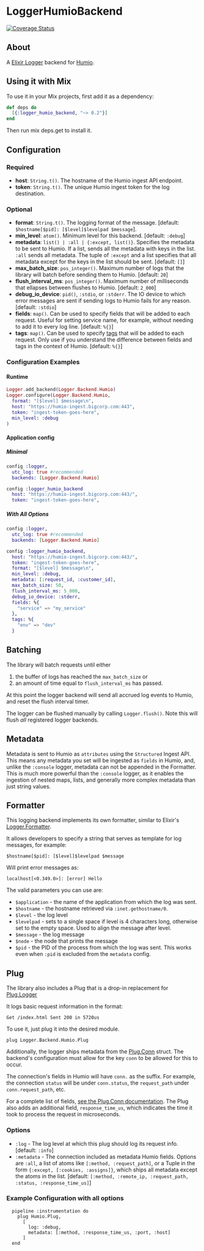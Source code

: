 LoggerHumioBackend
=======================

[![Coverage Status](https://coveralls.io/repos/github/blockfi/logger_humio_backend/badge.svg)](https://coveralls.io/github/blockfi/logger_humio_backend)

## About

A [Elixir Logger](http://elixir-lang.org/docs/v1.0/logger/Logger.html) backend for [Humio](https://www.humio.com/).

## Using it with Mix

To use it in your Mix projects, first add it as a dependency:

```elixir
def deps do
  [{:logger_humio_backend, "~> 0.2"}]
end
```
Then run mix deps.get to install it.


## Configuration

### Required
* **host**: `String.t()`. The hostname of the Humio ingest API endpoint.
* **token**: `String.t()`. The unique Humio ingest token for the log destination.

### Optional
* **format**: `String.t()`. The logging format of the message. [default: `$hostname[$pid]: [$level]$levelpad $message`].
* **min_level**: `atom()`. Minimum level for this backend. [default: `:debug`]
* **metadata**: `list() | :all | {:except, list()}`. Specifies the metadata to be sent to Humio. If a list, sends all the metadata with keys in the list. `:all` sends all metadata. The tuple of `:except` and a list specifies that all metadata except for the keys in the list should be sent. [default: `[]`]
* **max_batch_size**: `pos_integer()`. Maximum number of logs that the library will batch before sending them to Humio.  [default: `20`]
* **flush_interval_ms**: `pos_integer()`.  Maximum number of milliseconds that ellapses between flushes to Humio. [default: `2_000`]
* **debug_io_device**: `pid()`, `:stdio`, or `:stderr`. The IO device to which error messages are sent if sending logs to Humio fails for any reason. [default: `:stdio`]
* **fields**: `map()`. Can be used to specify fields that will be added to each request. Useful for setting service name, for example, without needing to add it to every log line. [default: `%{}`]
* **tags**: `map()`. Can be used to specify [tags](https://docs.humio.com/ingesting-data/parsers/tagging/) that will be added to each request. Only use if you understand the difference between fields and tags in the context of Humio. [default: `%{}`]

### Configuration Examples

#### Runtime

```elixir
Logger.add_backend(Logger.Backend.Humio)
Logger.configure(Logger.Backend.Humio,
  format: "[$level] $message\n",
  host: "https://humio-ingest.bigcorp.com:443",
  token: "ingest-token-goes-here",
  min_level: :debug
)
```

#### Application config

##### Minimal

```elixir
config :logger,
  utc_log: true #recommended
  backends: [Logger.Backend.Humio]

config :logger_humio_backend
  host: "https://humio-ingest.bigcorp.com:443/",
  token: "ingest-token-goes-here",
```

##### With All Options
```elixir
config :logger,
  utc_log: true #recommended
  backends: [Logger.Backend.Humio]

config :logger_humio_backend,
  host: "https://humio-ingest.bigcorp.com:443/",
  token: "ingest-token-goes-here",
  format: "[$level] $message\n",
  min_level: :debug,
  metadata: [:request_id, :customer_id],
  max_batch_size: 50,
  flush_interval_ms: 5_000,
  debug_io_device: :stderr,
  fields: %{
    "service" => "my_service"
  },
  tags: %{
    "env" => "dev"
  }
```

## Batching

The library will batch requests until either
1. the buffer of logs has reached the `max_batch_size` or
2. an amount of time equal to `flush_interval_ms` has passed.

At this point the logger backend will send all accrued log events to Humio, and reset the flush interval timer.

The logger can be flushed manually by calling `Logger.flush()`.  Note this will flush _all_ registered logger backends.

## Metadata

Metadata is sent to Humio as `attributes` using the `Structured` Ingest API. This means any metadata you set will be ingested as `fields` in Humio, and, unlike the `:console` logger, metadata can not be appended in the Formatter. This is much more powerful than the `:console` logger, as it enables the ingestion of nested maps, lists, and generally more complex metadata than just string values.

## Formatter

This logging backend implements its own formatter, similar to Elixir's [Logger.Formatter](https://hexdocs.pm/logger/Logger.Formatter.html).

It allows developers to specify a string that serves as template for log messages, for example:

```
$hostname[$pid]: [$level]$levelpad $message
```

Will print error messages as:

```
localhost[<0.349.0>]: [error] Hello
```

The valid parameters you can use are:

* `$application` - the name of the application from which the log was sent.
* `$hostname` - the hostname retrieved via `:inet.gethostname/0`.
* `$level` - the log level
* `$levelpad` - sets to a single space if level is 4 characters long, otherwise set to the empty space. Used to align the message after level.
* `$message` - the log message
* `$node` - the node that prints the message
* `$pid` - the PID of the process from which the log was sent. This works even when `:pid` is excluded from the `metadata` config.

## Plug

The library also includes a Plug that is a drop-in replacement for [Plug.Logger](https://hexdocs.pm/plug/Plug.Logger.html)

It logs basic request information in the format:

```
Get /index.html Sent 200 in 5720us
```

To use it, just plug it into the desired module.

```
plug Logger.Backend.Humio.Plug
```

Additionally, the logger ships metadata from the [Plug.Conn](https://hexdocs.pm/plug/Plug.Conn.html) struct. The backend's configuration must allow for the key `conn` to be allowed for this to occur.

The connection's fields in Humio will have `conn.` as the suffix. For example, the connection `status` will be under `conn.status`, the `request_path` under `conn.request_path`, etc.

For a complete list of fields, [see the Plug.Conn documentation](https://hexdocs.pm/plug/Plug.Conn.html). The Plug also adds an additional field, `response_time_us`, which indicates the time it took to process the request in microseconds.

### Options

* `:log` - The log level at which this plug should log its request info. [default: `:info`]
* `:metadata` - The connection included as metadata Humio fields. Options are `:all`, a list of atoms like `[:method, :request_path]`, or a Tuple in the form `{:except, [:cookies, :assigns]}`, which ships all metadata except the atoms in the list. [default: `[:method, :remote_ip, :request_path, :status, :response_time_us]`]

### Example Configuration with all options

```
  pipeline :instrumentation do
    plug Humio.Plug,
      [
        log: :debug,
        metadata: [:method, :response_time_us, :port, :host]
      ]
  end
```
